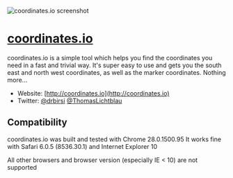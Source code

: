 ![coordinates.io screenshot](https://raw.github.com/birsi/coordinates.io/master/screenshot.png)

# [coordinates.io](http://coordinates.io)

coordinates.io is a simple tool which helps you find the coordinates you need in a fast and
trivial way. It's super easy to use and gets you the south east and north west coordinates, as well as
the marker coordinates. Nothing more...

* Website: [http://coordinates.io](http://coordinates.io)
* Twitter: [@drbirsi](http://twitter.com/drbirsi) [@ThomasLichtblau](http://twitter.com/ThomasLichtblau)

## Compatibility

coordinates.io was built and tested with Chrome 28.0.1500.95
It works fine with Safari 6.0.5 (8536.30.1) and Internet Explorer 10

All other browsers and browser version (especially IE < 10) are not supported

